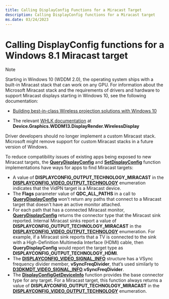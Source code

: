 ```yaml
---
title: Calling DisplayConfig Functions for a Miracast Target
description: Calling DisplayConfig functions for a Miracast target
ms.date: 03/24/2023
---
```


# Calling DisplayConfig functions for a Windows 8.1 Miracast target

> [!NOTE]
> Starting in Windows 10 (WDDM 2.0), the operating system ships with a built-in Miracast stack that can work on any GPU. For information about the Microsoft Miracast stack and the requirements of drivers and hardware to support Miracast displays starting in Windows 10, see the following documentation:
>
> * [Building best-in-class Wireless projection solutions with Windows 10](/windows-hardware/design/device-experiences/wireless-projection)
>
> * The relevant [WHLK documentation](/windows-hardware/test/hlk/windows-hardware-lab-kit) at **Device.Graphics.WDDM13.DisplayRender.WirelessDisplay**
>
> Driver developers should no longer implement a custom Miracast stack. Microsoft might remove support for custom Miracast stacks in a future version of Windows.

To reduce compatibility issues of existing apps being exposed to new Miracast targets, the [**QueryDisplayConfig**](/windows/win32/api/winuser/nf-winuser-querydisplayconfig) and [**SetDisplayConfig**](/windows/win32/api/winuser/nf-winuser-setdisplayconfig) function implementations have ways for apps to find Miracast targets:

* A value of **DISPLAYCONFIG_OUTPUT_TECHNOLOGY_MIRACAST** in the [**DISPLAYCONFIG_VIDEO_OUTPUT_TECHNOLOGY**](/windows/win32/api/wingdi/ne-wingdi-displayconfig_video_output_technology) enumeration indicates that the VidPN target is a Miracast device.
* The **Flags** parameter value of **QDC_ALL_PATHS** in a call to [**QueryDisplayConfig**](/windows/win32/api/winuser/nf-winuser-querydisplayconfig) won’t return any paths that connect to a Miracast target that doesn't have an active monitor attached.
* For each path that has a connected Miracast monitor, [**QueryDisplayConfig**](/windows/win32/api/winuser/nf-winuser-querydisplayconfig) returns the connector type that the Miracast sink reported. Internal Miracast sinks report a value of **DISPLAYCONFIG_OUTPUT_TECHNOLOGY_MIRACAST** in the [**DISPLAYCONFIG_VIDEO_OUTPUT_TECHNOLOGY**](/windows/win32/api/wingdi/ne-wingdi-displayconfig_video_output_technology) enumeration. For example, if a Miracast sink reports that a TV is connected to the sink with a High-Definition Multimedia Interface (HDMI) cable, then **QueryDisplayConfig** would report the target type as **DISPLAYCONFIG_OUTPUT_TECHNOLOGY_HDMI**.
* The [**DISPLAYCONFIG_VIDEO_SIGNAL_INFO**](/windows/win32/api/wingdi/ns-wingdi-displayconfig_video_signal_info) structure has a VSync frequency divider member, **vSyncFreqDivider**, that’s used similarly to [**D3DKMDT_VIDEO_SIGNAL_INFO**](/windows-hardware/drivers/ddi/d3dkmdt/ns-d3dkmdt-_d3dkmdt_video_signal_info).**vSyncFreqDivider**.
* The [**DisplayConfigGetDeviceInfo**](/windows/win32/api/winuser/nf-winuser-displayconfiggetdeviceinfo) function provides the base connector type for any target. For a Miracast target, this function always returns a value of **DISPLAYCONFIG_OUTPUT_TECHNOLOGY_MIRACAST** in the [**DISPLAYCONFIG_VIDEO_OUTPUT_TECHNOLOGY**](/windows/win32/api/wingdi/ne-wingdi-displayconfig_video_output_technology) enumeration.
